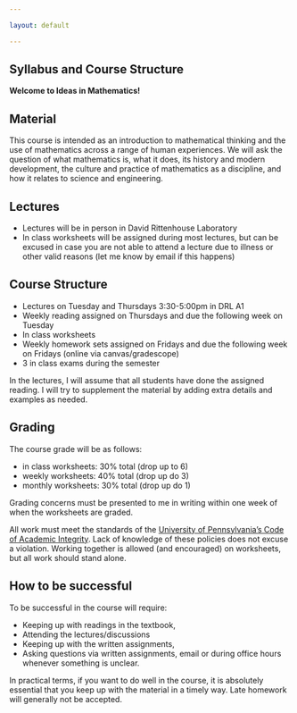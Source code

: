 ```yaml
---

layout: default

---
```



Syllabus and Course Structure
---

**Welcome to Ideas in Mathematics!**


Material
---

This course is intended as an introduction to mathematical thinking and the use
of mathematics across a range of human experiences. We will ask the question of
what mathematics is, what it does, its history and modern development, the
culture and practice of mathematics as a discipline, and how it relates to
science and engineering. 

Lectures
---

- Lectures will be in person in David Rittenhouse Laboratory
- In class worksheets will be assigned during most lectures, but can be excused
  in case you are not able to attend a lecture due to illness or other valid
  reasons (let me know by email if this happens)

Course Structure
---

- Lectures on Tuesday and Thursdays 3:30-5:00pm in DRL A1
- Weekly reading assigned on Thursdays and due the following week on Tuesday
- In class worksheets
- Weekly homework sets assigned on Fridays and due the following week on Fridays (online via canvas/gradescope)
- 3 in class exams during the semester

In the lectures, I will assume that all students have done the assigned reading. I will try to supplement the material by adding extra details and examples as needed.

Grading
---

The course grade will be as follows:

- in class worksheets: 30% total (drop up to 6)
- weekly worksheets: 40% total (drop up do 3)
- monthly worksheets: 30% total (drop up do 1)

Grading concerns must be presented to me in writing within one week of when the worksheets are graded.

All work must meet the standards of the [University of Pennsylvania’s Code of
Academic Integrity](https://catalog.upenn.edu/pennbook/code-of-academic-integrity/). Lack of knowledge of these policies does not excuse a
violation. Working together is allowed (and encouraged) on worksheets, but all
work should stand alone.


How to be successful
---

To be successful in the course will require:

- Keeping up with readings in the textbook,
- Attending the lectures/discussions
- Keeping up with the written assignments,
- Asking questions via written assignments, email or during office hours
  whenever something is unclear.

In practical terms, if you want to do well in the course, it is absolutely
essential that you keep up with the material in a timely way. Late homework
will generally not be accepted.

